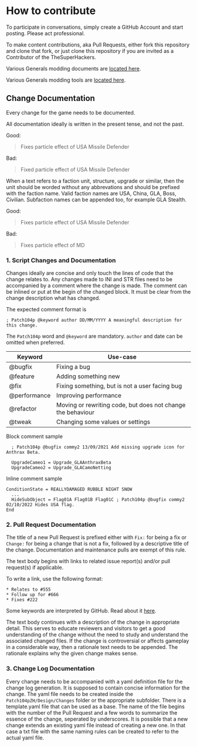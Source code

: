 # How to contribute

To participate in conversations, simply create a GitHub Account and start posting. Please act professional.

To make content contributions, aka Pull Requests, either fork this repository and clone that fork, or just clone this repository if you are invited as a Contributor of the TheSuperHackers.

Various Generals modding documents are [located here](https://github.com/TheSuperHackers/GeneralsDocuments).

Various Generals modding tools are [located here](https://github.com/TheSuperHackers/GeneralsTools).


## Change Documentation

Every change for the game needs to be documented.

All documentation ideally is written in the present tense, and not the past.

Good:

> Fixes particle effect of USA Missile Defender

Bad:

> Fixed particle effect of USA Missile Defender

When a text refers to a faction unit, structure, upgrade or similar, then the unit should be worded without any abbrevations and should be prefixed with the faction name. Valid faction names are USA, China, GLA, Boss, Civilian. Subfaction names can be appended too, for example GLA Stealth.

Good:

> Fixes particle effect of USA Missile Defender

Bad:

> Fixes particle effect of MD


### 1. Script Changes and Documentation

Changes ideally are concise and only touch the lines of code that the change relates to. Any changes made to INI and STR files need to be accompanied by a comment where the change is made. The comment can be inlined or put at the begin of the changed block. It must be clear from the change description what has changed.

The expected comment format is

```
; Patch104p @keyword author DD/MM/YYYY A meaningful description for this change.
```

The `Patch104p` word and `@keyword` are mandatory. `author` and date can be omitted when preferred.

| Keyword          | Use-case                                                    |
|------------------|-------------------------------------------------------------|
| @bugfix          | Fixing a bug                                                |
| @feature         | Adding something new                                        |
| @fix             | Fixing something, but is not a user facing bug              |
| @performance     | Improving performance                                       |
| @refactor        | Moving or rewriting code, but does not change the behaviour |
| @tweak           | Changing some values or settings                            |

Block comment sample

```
  ; Patch104p @bugfix commy2 13/09/2021 Add missing upgrade icon for Anthrax Beta.

  UpgradeCameo1 = Upgrade_GLAAnthraxBeta
  UpgradeCameo2 = Upgrade_GLACamoNetting
```

Inline comment sample

```
ConditionState = REALLYDAMAGED RUBBLE NIGHT SNOW
  ...
  HideSubObject = Flag01A Flag01B Flag01C ; Patch104p @bugfix commy2 02/10/2022 Hides USA flag.
End
```


### 2. Pull Request Documentation

The title of a new Pull Request is prefixed either with `Fix:` for being a fix or `Change:` for being a change that is not a fix, followed by a descriptive title of the change. Documentation and maintenance pulls are exempt of this rule.

The text body begins with links to related issue report(s) and/or pull request(s) if applicable.

To write a link, use the following format:

```
* Relates to #555
* Follow up for #666
* Fixes #222
```

Some keywords are interpreted by GitHub. Read about it [here](https://docs.github.com/en/issues/tracking-your-work-with-issues/linking-a-pull-request-to-an-issue).

The text body continues with a description of the change in appropriate detail. This serves to educate reviewers and visitors to get a good understanding of the change without the need to study and understand the associated changed files. If the change is controversial or affects gameplay in a considerable way, then a rationale text needs to be appended. The rationale explains why the given change makes sense.


### 3. Change Log Documentation

Every change needs to be accompanied with a yaml definition file for the change log generation. It is supposed to contain concise information for the change. The yaml file needs to be created inside the `Patch104pZH/Design/Changes` folder or the appropriate subfolder. There is a template.yaml file that can be used as a base. The name of the file begins with the number of the Pull Request and a few words to summarize the essence of the change, seperated by underscores. It is possible that a new change extends an existing yaml file instead of creating a new one. In that case a txt file with the same naming rules can be created to refer to the actual yaml file.

